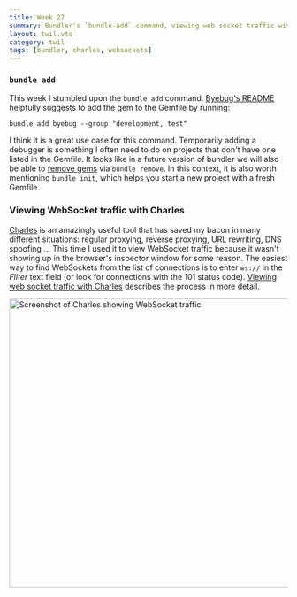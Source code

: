 ```yaml
---
title: Week 27
summary: Bundler's `bundle-add` command, viewing web socket traffic with Charles.
layout: twil.vto
category: twil
tags: [bundler, charles, websockets]
---
```


### `bundle add`

This week I stumbled upon the `bundle add` command. [Byebug's
README][byebug-readme] helpfully suggests to add the gem to the Gemfile by
running:

```
bundle add byebug --group "development, test"
```

I think it is a great use case for this command. Temporarily adding a debugger
is something I often need to do on projects that don't have one listed in the
Gemfile. It looks like in a future version of bundler we will also be able to
[remove gems][bundle-remove] via `bundle remove`. In this context, it is also
worth mentioning `bundle init`, which helps you start a new project with a
fresh Gemfile.

### Viewing WebSocket traffic with Charles

[Charles][] is an amazingly useful tool that has saved my bacon in many
different situations: regular proxying, reverse proxying, URL rewriting, DNS
spoofing ... This time I used it to view WebSocket traffic because it wasn't
showing up in the browser's inspector window for some reason. The easiest way
to find WebSockets from the list of connections is to enter `ws://` in the
_Filter_ text field (or look for connections with the 101 status code).
[Viewing web socket traffic with Charles][charles-ws] describes the process in
more detail.

<img
  alt="Screenshot of Charles showing WebSocket traffic"
  src="/assets{{ page.id }}/charles-ws.png"
  width="522">

[byebug-readme]: https://github.com/deivid-rodriguez/byebug#install
[bundle-remove]: https://github.com/bundler/bundler/pull/6513
[Charles]: https://www.charlesproxy.com
[charles-ws]: http://www.digitalbrix.com/blog/?p=268
